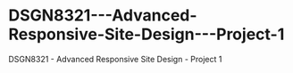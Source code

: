 # DSGN8321---Advanced-Responsive-Site-Design---Project-1
DSGN8321 - Advanced Responsive Site Design - Project 1
